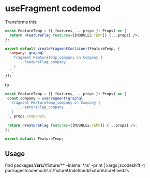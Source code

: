 # useFragment codemod

Transforms this:

```jsx
const FeatureTemp = ({ features, ...props }: Props) => {
  return <FeatureFlag features={[MODULES.TEMP]} {...props} />;
};

export default createFragmentContainer(FeatureTemp, {
  company: graphql`
    fragment FeatureTemp_company on Company {
      ...FeatureFlag_company
    }
  `,
});
```
    
 to
 
 ```jsx
const FeatureTemp = ({ features, ...props }: Props) => {
  const company = useFragment(graphql`
    fragment FeatureTemp_company on Company {
      ...FeatureFlag_company
    }
  `, props.company);
  
  return <FeatureFlag features={[MODULES.TEMP]} {...props} />;
};

export default FeatureTemp;
```

## Usage

find packages/**/src/**/fixture/** -iname '*.ts' -print | xargs jscodeshift -t packages/codemod/src/fixtureUndefined/FixtureUndefined.ts
